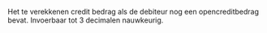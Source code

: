 Het te verekkenen credit bedrag als de debiteur nog een opencreditbedrag bevat. Invoerbaar tot 3 decimalen nauwkeurig.